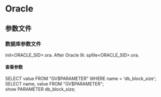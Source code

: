 # Oracle
## 参数文件
### 数据库参数文件
init<ORACLE_SID>.ora. After Oracle 9i: spfile<ORACLE_SID>.ora.  
#### 查看参数
SELECT value FROM "GV$PARAMETER" WHERE name = 'db_block_size';  
SELECT name, value FROM "GV$PARAMETER";  
show PARAMETER db_block_size;  
